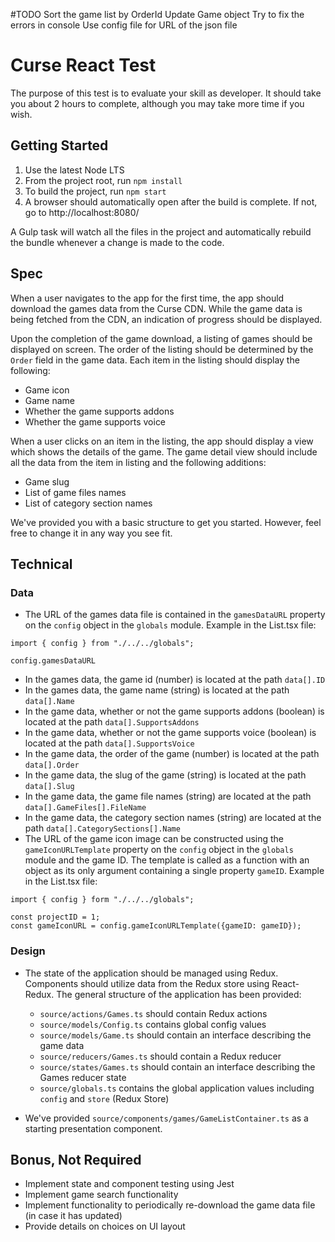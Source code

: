 #TODO
Sort the game list by OrderId
Update Game object
Try to fix the errors in console
Use config file for URL of the json file

# Curse React Test

The purpose of this test is to evaluate your skill as developer. It should take you about 2 hours to complete, although you may take more time if you wish.

## Getting Started

1. Use the latest Node LTS
2. From the project root, run `npm install`
3. To build the project, run `npm start`
4. A browser should automatically open after the build is complete. If not, go to http://localhost:8080/

A Gulp task will watch all the files in the project and automatically rebuild the bundle whenever a change is made to the code.

## Spec

When a user navigates to the app for the first time, the app should download the games data from the Curse CDN. While the game data is being fetched from the CDN, an indication of progress should be displayed.

Upon the completion of the game download, a listing of games should be displayed on screen. The order of the listing should be determined by the `Order` field in the game data. Each item in the listing should display the following:

- Game icon
- Game name 
- Whether the game supports addons
- Whether the game supports voice

When a user clicks on an item in the listing, the app should display a view which shows the details of the game. The game detail view should include all the data from the item in listing and the following additions:

- Game slug
- List of game files names
- List of category section names

We've provided you with a basic structure to get you started. However, feel free to change it in any way you see fit.

## Technical

### Data
- The URL of the games data file is contained in the `gamesDataURL` property on the `config` object in the `globals` module. Example in the List.tsx file:

```
import { config } from "./../../globals";

config.gamesDataURL
``` 

- In the games data, the game id (number) is located at the path `data[].ID`
- In the games data, the game name (string) is located at the path `data[].Name`
- In the game data, whether or not the game supports addons (boolean) is located at the path `data[].SupportsAddons`
- In the game data, whether or not the game supports voice (boolean) is located at the path `data[].SupportsVoice`
- In the game data, the order of the game (number) is located at the path `data[].Order`
- In the game data, the slug of the game (string) is located at the path `data[].Slug`
- In the game data, the game file names (string) are located at the path `data[].GameFiles[].FileName`
- In the game data, the category section names (string) are located at the path `data[].CategorySections[].Name`
- The URL of the game icon image can be constructed using the `gameIconURLTemplate` property on the `config` object in the `globals` module and the game ID. The template is called as a function with an object as its only argument containing a single property `gameID`. Example in the List.tsx file:

```
import { config } form "./../../globals";

const projectID = 1;
const gameIconURL = config.gameIconURLTemplate({gameID: gameID});
```

### Design

- The state of the application should be managed using Redux. Components should utilize data from the Redux store using React-Redux. The general structure of the application has been provided:

    - `source/actions/Games.ts` should contain Redux actions
    - `source/models/Config.ts` contains global config values
    - `source/models/Game.ts` should contain an interface describing the game data
    - `source/reducers/Games.ts` should contain a Redux reducer
    - `source/states/Games.ts` should contain an interface describing the Games reducer state
    - `source/globals.ts` contains the global application values including `config` and `store` (Redux Store)

- We've provided `source/components/games/GameListContainer.ts` as a starting presentation component.

## Bonus, Not Required

- Implement state and component testing using Jest
- Implement game search functionality
- Implement functionality to periodically re-download the game data file (in case it has updated)
- Provide details on choices on UI layout

